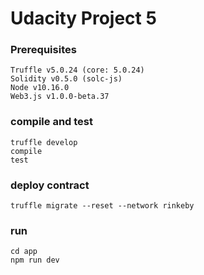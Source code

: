 # Udacity Project 5


### Prerequisites
```
Truffle v5.0.24 (core: 5.0.24)
Solidity v0.5.0 (solc-js)
Node v10.16.0
Web3.js v1.0.0-beta.37
```

### compile and test
```
truffle develop
compile
test
```

### deploy contract
```
truffle migrate --reset --network rinkeby            
```

### run
```
cd app
npm run dev
```
